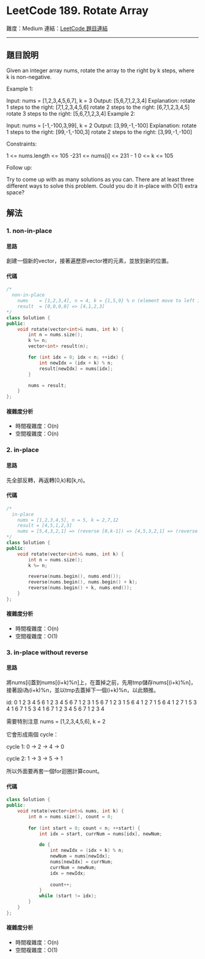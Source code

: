 # LeetCode 189. Rotate Array

難度：Medium
連結：[LeetCode 題目連結](https://leetcode.com/problems/rotate-array/description/)

---

## 題目說明
    
Given an integer array nums, rotate the array to the right by k steps, where k is non-negative.

 

Example 1:

Input: nums = [1,2,3,4,5,6,7], k = 3
Output: [5,6,7,1,2,3,4]
Explanation:
rotate 1 steps to the right: [7,1,2,3,4,5,6]
rotate 2 steps to the right: [6,7,1,2,3,4,5]
rotate 3 steps to the right: [5,6,7,1,2,3,4]
Example 2:

Input: nums = [-1,-100,3,99], k = 2
Output: [3,99,-1,-100]
Explanation: 
rotate 1 steps to the right: [99,-1,-100,3]
rotate 2 steps to the right: [3,99,-1,-100]
 

Constraints:

1 <= nums.length <= 105
-231 <= nums[i] <= 231 - 1
0 <= k <= 105
 

Follow up:

Try to come up with as many solutions as you can. There are at least three different ways to solve this problem.
Could you do it in-place with O(1) extra space?

## 解法
### 1. non-in-place
#### 思路

創建一個新的vector，接著遍歷原vector裡的元素，並放到新的位置。

#### 代碼
```c++
/*
  non-in-place
    nums    = [1,2,3,4], n = 4, k = {1,5,9} % n (element move to left 1)
    result  = [0,0,0,0] => [4,1,2,3]  
*/
class Solution {
public:
    void rotate(vector<int>& nums, int k) {
        int n = nums.size();
        k %= n;
        vector<int> result(n);

        for (int idx = 0; idx < n; ++idx) {
            int newIdx = (idx + k) % n;
            result[newIdx] = nums[idx];
        }

        nums = result;
    }
};
```

#### 複雜度分析

- 時間複雜度：O(n)
- 空間複雜度：O(n)

### 2. in-place
#### 思路

先全部反轉，再返轉[0,k)和[k,n)。

#### 代碼
```c++
/*
  in-place
    nums = [1,2,3,4,5], n = 5, k = 2,7,12
    result = [4,5,1,2,3]
    nums = [5,4,3,2,1] => (reverse [0,k-1]) => [4,5,3,2,1] => (reverse [k,n-1]) => [4,5,1,2,3]
*/
class Solution {
public:
    void rotate(vector<int>& nums, int k) {
        int n = nums.size();
        k %= n;

        reverse(nums.begin(), nums.end());
        reverse(nums.begin(), nums.begin() + k);
        reverse(nums.begin() + k, nums.end());
    }
};
```

#### 複雜度分析

- 時間複雜度：O(n)
- 空間複雜度：O(1)

### 3. in-place without reverse
#### 思路

將nums[i]蓋到nums[(i+k)%n]上，在蓋掉之前，先用tmp儲存nums[(i+k)%n]，接著設i為(i+k)%n，並以tmp去蓋掉下一個(i+k)%n，以此類推。

id: 0   1   2   3   4   5   6
    1   2   3   4   5   6   7
    1   2   3   1   5   6   7
    1   2   3   1   5   6   4
    1   2   7   1   5   6   4
    1   2   7   1   5   3   4
    1   6   7   1   5   3   4
    1   6   7   1   2   3   4
    5   6   7   1   2   3   4

需要特別注意 nums = [1,2,3,4,5,6], k = 2

它會形成兩個 cycle：

cycle 1: 0 → 2 → 4 → 0

cycle 2: 1 → 3 → 5 → 1

所以外面要再套一個for迴圈計算count。

#### 代碼
```c++
class Solution {
public:
    void rotate(vector<int>& nums, int k) {
        int n = nums.size(), count = 0;
        
        for (int start = 0; count < n; ++start) {
            int idx = start, currNum = nums[idx], newNum;

            do {
                int newIdx = (idx + k) % n;
                newNum = nums[newIdx];
                nums[newIdx] = currNum;
                currNum = newNum;
                idx = newIdx;
                
                count++;
            }
            while (start != idx);
        }
    }
};
```

#### 複雜度分析

- 時間複雜度：O(n)
- 空間複雜度：O(1)
